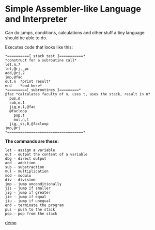 Simple Assembler-like Language and Interpreter
==============================================

Can do jumps, conditions, calculations and other stuff a tiny language should be able to do.

Executes code that looks like this:

    *==========[ stack test ]===========*
    *construct for a subroutine call*
    let,n,7
    let,@rj,_pc
    add,@rj,2
    jmp,@fac
    out,n  *print result*
    end    *end here*
    *=========[ subroutines ]=========*
    @fac *calculates faculty of n, uses t, uses the stack, result in n*
      pus,n
      sub,n,1
      jig,n,1,@fac
      @facloop
        pop,t
        mul,n,t
      jig,_ss,0,@facloop
    jmp,@rj
    *===================================*


**The commands are these:**

    let - assign a variable
    out - output the content of a variable
    dbg - direct output
    add - addition
    sub - substraction
    mul - multiplication
    mod - modulo
    div - division
    jmp - jump unconditionally
    jis - jump if smaller
    jig - jump if greater
    jie - jump if equal
    jiu - jump if unequal
    end - terminate the program
    pus - push to the stack
    pop - pop from the stack

[demo](demo.html)
